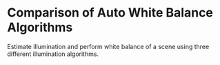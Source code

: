 # **Comparison of Auto White Balance Algorithms**

Estimate illumination and perform white balance of a scene using three different illumination algorithms.
